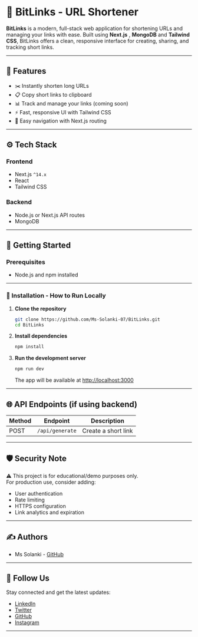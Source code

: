 # 🔗 BitLinks - URL Shortener

**BitLinks** is a modern, full-stack web application for shortening URLs and managing your links with ease. Built using **Next.js** , **MongoDB** and **Tailwind CSS**, BitLinks offers a clean, responsive interface for creating, sharing, and tracking short links.

---

## 🧩 Features

- ✂️ Instantly shorten long URLs
- 📋 Copy short links to clipboard
- 📊 Track and manage your links (coming soon)
- ⚡ Fast, responsive UI with Tailwind CSS
- 🔗 Easy navigation with Next.js routing

---

## ⚙️ Tech Stack

### Frontend

- Next.js `^14.x`
- React
- Tailwind CSS

### Backend

- Node.js or Next.js API routes
- MongoDB 

---

## 🚀 Getting Started

### Prerequisites

- Node.js and npm installed

---

### 🔧 Installation - How to Run Locally

1. **Clone the repository**
   ```bash
   git clone https://github.com/Ms-Solanki-07/BitLinks.git
   cd BitLinks
   ```

2. **Install dependencies**
   ```bash
   npm install
   ```

3. **Run the development server**
   ```bash
   npm run dev
   ```
   The app will be available at [http://localhost:3000](http://localhost:3000)

---

## 🌐 API Endpoints (if using backend)

| Method | Endpoint      | Description             |
|--------|--------------|-------------------------|
| POST   | `/api/generate` | Create a short link     |

---

## 🛡 Security Note

⚠️ This project is for educational/demo purposes only.  
For production use, consider adding:

- User authentication
- Rate limiting
- HTTPS configuration
- Link analytics and expiration

---

## ✍️ Authors

- Ms Solanki - [GitHub](https://github.com/Ms-Solanki-07)

---

## 🎉 Follow Us

Stay connected and get the latest updates:
- [LinkedIn](https://www.linkedin.com/in/ms-solanki-07-ms/)
- [Twitter](https://x.com/Ms_Solanki_07)
- [GitHub](https://github.com/Ms-Solanki-07)
- [Instagram](https://www.instagram.com/ms_solanki_07)

---